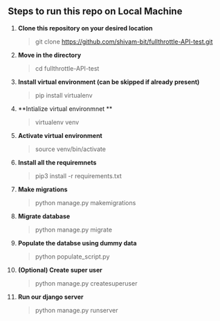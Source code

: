 ## Steps to run this repo on Local Machine
1) **Clone this repository on your desired location**
	>git clone https://github.com/shivam-bit/fullthrottle-API-test.git
2) **Move in the directory**
	> cd fullthrottle-API-test  
3) **Install virtual environment (can be skipped if already present)**
	> pip install virtualenv
4) **Intialize virtual environmnet **
	>virtualenv venv
5) **Activate virtual environment**
	> source venv/bin/activate
6) **Install all the requiremnets**
	> pip3 install -r requirements.txt
7) **Make migrations**
	> python manage.py makemigrations
8) **Migrate database**
	> python manage.py migrate
9) **Populate the databse using dummy data**
	> python populate_script.py
10) **(Optional) Create super user**
	> python manage.py createsuperuser
10) **Run our django server**
	> python manage.py runserver
